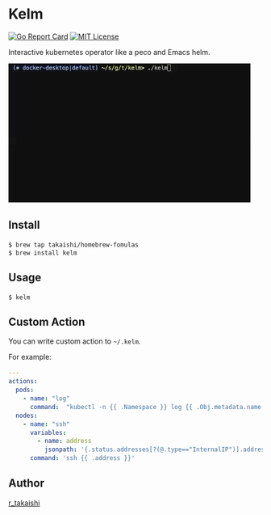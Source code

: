 # Kelm

[![Go Report Card](https://goreportcard.com/badge/github.com/takaishi/kelm)](https://goreportcard.com/report/github.com/takaishi/kelm)
[![MIT License](http://img.shields.io/badge/license-MIT-blue.svg?style=flat-square)][license]

[license]: https://github.com/takaishi/kelm/blob/master/LICENSE

Interactive kubernetes operator like a peco and Emacs helm.

![](./docs/images/example.gif)

## Install

```
$ brew tap takaishi/homebrew-fomulas
$ brew install kelm
```

## Usage

```
$ kelm
```

##  Custom Action

You can write custom action to `~/.kelm`.

For example:

```yaml
---
actions:
  pods:
    - name: "log"
      command:  "kubectl -n {{ .Namespace }} log {{ .Obj.metadata.name }}"
  nodes:
    - name: "ssh"
      variables:
        - name: address
          jsonpath: '{.status.addresses[?(@.type=="InternalIP")].address}'
      command: 'ssh {{ .address }}'

```

## Author

[r_takaishi](https://github.com/takaishi)
